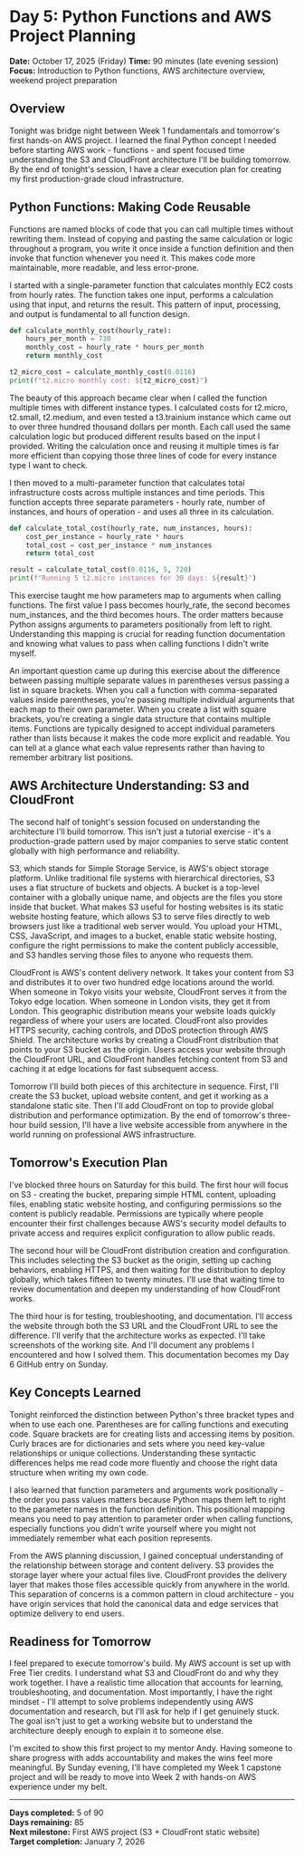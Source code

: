 # Day 5: Python Functions and AWS Project Planning
**Date:** October 17, 2025 (Friday)
**Time:** 90 minutes (late evening session)
**Focus:** Introduction to Python functions, AWS architecture overview, weekend project preparation

## Overview

Tonight was bridge night between Week 1 fundamentals and tomorrow's first hands-on AWS project. I learned the final Python concept I needed before starting AWS work - functions - and spent focused time understanding the S3 and CloudFront architecture I'll be building tomorrow. By the end of tonight's session, I have a clear execution plan for creating my first production-grade cloud infrastructure.

## Python Functions: Making Code Reusable

Functions are named blocks of code that you can call multiple times without rewriting them. Instead of copying and pasting the same calculation or logic throughout a program, you write it once inside a function definition and then invoke that function whenever you need it. This makes code more maintainable, more readable, and less error-prone.

I started with a single-parameter function that calculates monthly EC2 costs from hourly rates. The function takes one input, performs a calculation using that input, and returns the result. This pattern of input, processing, and output is fundamental to all function design.
```python
def calculate_monthly_cost(hourly_rate):
    hours_per_month = 730
    monthly_cost = hourly_rate * hours_per_month
    return monthly_cost

t2_micro_cost = calculate_monthly_cost(0.0116)
print(f"t2.micro monthly cost: ${t2_micro_cost}")
```

The beauty of this approach became clear when I called the function multiple times with different instance types. I calculated costs for t2.micro, t2.small, t2.medium, and even tested a t3.trainium instance which came out to over three hundred thousand dollars per month. Each call used the same calculation logic but produced different results based on the input I provided. Writing the calculation once and reusing it multiple times is far more efficient than copying those three lines of code for every instance type I want to check.

I then moved to a multi-parameter function that calculates total infrastructure costs across multiple instances and time periods. This function accepts three separate parameters - hourly rate, number of instances, and hours of operation - and uses all three in its calculation.
```python
def calculate_total_cost(hourly_rate, num_instances, hours):
    cost_per_instance = hourly_rate * hours
    total_cost = cost_per_instance * num_instances
    return total_cost

result = calculate_total_cost(0.0116, 5, 720)
print(f"Running 5 t2.micro instances for 30 days: ${result}")
```

This exercise taught me how parameters map to arguments when calling functions. The first value I pass becomes hourly_rate, the second becomes num_instances, and the third becomes hours. The order matters because Python assigns arguments to parameters positionally from left to right. Understanding this mapping is crucial for reading function documentation and knowing what values to pass when calling functions I didn't write myself.

An important question came up during this exercise about the difference between passing multiple separate values in parentheses versus passing a list in square brackets. When you call a function with comma-separated values inside parentheses, you're passing multiple individual arguments that each map to their own parameter. When you create a list with square brackets, you're creating a single data structure that contains multiple items. Functions are typically designed to accept individual parameters rather than lists because it makes the code more explicit and readable. You can tell at a glance what each value represents rather than having to remember arbitrary list positions.

## AWS Architecture Understanding: S3 and CloudFront

The second half of tonight's session focused on understanding the architecture I'll build tomorrow. This isn't just a tutorial exercise - it's a production-grade pattern used by major companies to serve static content globally with high performance and reliability.

S3, which stands for Simple Storage Service, is AWS's object storage platform. Unlike traditional file systems with hierarchical directories, S3 uses a flat structure of buckets and objects. A bucket is a top-level container with a globally unique name, and objects are the files you store inside that bucket. What makes S3 useful for hosting websites is its static website hosting feature, which allows S3 to serve files directly to web browsers just like a traditional web server would. You upload your HTML, CSS, JavaScript, and images to a bucket, enable static website hosting, configure the right permissions to make the content publicly accessible, and S3 handles serving those files to anyone who requests them.

CloudFront is AWS's content delivery network. It takes your content from S3 and distributes it to over two hundred edge locations around the world. When someone in Tokyo visits your website, CloudFront serves it from the Tokyo edge location. When someone in London visits, they get it from London. This geographic distribution means your website loads quickly regardless of where your users are located. CloudFront also provides HTTPS security, caching controls, and DDoS protection through AWS Shield. The architecture works by creating a CloudFront distribution that points to your S3 bucket as the origin. Users access your website through the CloudFront URL, and CloudFront handles fetching content from S3 and caching it at edge locations for fast subsequent access.

Tomorrow I'll build both pieces of this architecture in sequence. First, I'll create the S3 bucket, upload website content, and get it working as a standalone static site. Then I'll add CloudFront on top to provide global distribution and performance optimization. By the end of tomorrow's three-hour build session, I'll have a live website accessible from anywhere in the world running on professional AWS infrastructure.

## Tomorrow's Execution Plan

I've blocked three hours on Saturday for this build. The first hour will focus on S3 - creating the bucket, preparing simple HTML content, uploading files, enabling static website hosting, and configuring permissions so the content is publicly readable. Permissions are typically where people encounter their first challenges because AWS's security model defaults to private access and requires explicit configuration to allow public reads.

The second hour will be CloudFront distribution creation and configuration. This includes selecting the S3 bucket as the origin, setting up caching behaviors, enabling HTTPS, and then waiting for the distribution to deploy globally, which takes fifteen to twenty minutes. I'll use that waiting time to review documentation and deepen my understanding of how CloudFront works.

The third hour is for testing, troubleshooting, and documentation. I'll access the website through both the S3 URL and the CloudFront URL to see the difference. I'll verify that the architecture works as expected. I'll take screenshots of the working site. And I'll document any problems I encountered and how I solved them. This documentation becomes my Day 6 GitHub entry on Sunday.

## Key Concepts Learned

Tonight reinforced the distinction between Python's three bracket types and when to use each one. Parentheses are for calling functions and executing code. Square brackets are for creating lists and accessing items by position. Curly braces are for dictionaries and sets where you need key-value relationships or unique collections. Understanding these syntactic differences helps me read code more fluently and choose the right data structure when writing my own code.

I also learned that function parameters and arguments work positionally - the order you pass values matters because Python maps them left to right to the parameter names in the function definition. This positional mapping means you need to pay attention to parameter order when calling functions, especially functions you didn't write yourself where you might not immediately remember what each position represents.

From the AWS planning discussion, I gained conceptual understanding of the relationship between storage and content delivery. S3 provides the storage layer where your actual files live. CloudFront provides the delivery layer that makes those files accessible quickly from anywhere in the world. This separation of concerns is a common pattern in cloud architecture - you have origin services that hold the canonical data and edge services that optimize delivery to end users.

## Readiness for Tomorrow

I feel prepared to execute tomorrow's build. My AWS account is set up with Free Tier credits. I understand what S3 and CloudFront do and why they work together. I have a realistic time allocation that accounts for learning, troubleshooting, and documentation. Most importantly, I have the right mindset - I'll attempt to solve problems independently using AWS documentation and research, but I'll ask for help if I get genuinely stuck. The goal isn't just to get a working website but to understand the architecture deeply enough to explain it to someone else.

I'm excited to show this first project to my mentor Andy. Having someone to share progress with adds accountability and makes the wins feel more meaningful. By Sunday evening, I'll have completed my Week 1 capstone project and will be ready to move into Week 2 with hands-on AWS experience under my belt.

---

**Days completed:** 5 of 90  
**Days remaining:** 85  
**Next milestone:** First AWS project (S3 + CloudFront static website)  
**Target completion:** January 7, 2026

